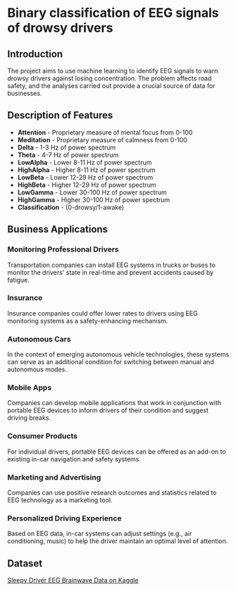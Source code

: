 # Binary classification of EEG signals of drowsy drivers

## Introduction
The project aims to use machine learning to identify EEG signals to warn drowsy drivers against losing concentration. The problem affects road safety, and the analyses carried out provide a crucial source of data for businesses.

## Description of Features
- **Attention** - Proprietary measure of mental focus from 0-100 
- **Meditation** - Proprietary measure of calmness from 0-100 
- **Delta** - 1-3 Hz of power spectrum 
- **Theta** - 4-7 Hz of power spectrum 
- **LowAlpha** - Lower 8-11 Hz of power spectrum 
- **HighAlpha** - Higher 8-11 Hz of power spectrum 
- **LowBeta** - Lower 12-29 Hz of power spectrum 
- **HighBeta** - Higher 12-29 Hz of power spectrum 
- **LowGamma** - Lower 30-100 Hz of power spectrum 
- **HighGamma** - Higher 30-100 Hz of power spectrum 
- **Classification** - (0-drowsy/1-awake)

## Business Applications
### Monitoring Professional Drivers
Transportation companies can install EEG systems in trucks or buses to monitor the drivers' state in real-time and prevent accidents caused by fatigue.

### Insurance
Insurance companies could offer lower rates to drivers using EEG monitoring systems as a safety-enhancing mechanism.

### Autonomous Cars
In the context of emerging autonomous vehicle technologies, these systems can serve as an additional condition for switching between manual and autonomous modes.

### Mobile Apps
Companies can develop mobile applications that work in conjunction with portable EEG devices to inform drivers of their condition and suggest driving breaks.

### Consumer Products
For individual drivers, portable EEG devices can be offered as an add-on to existing in-car navigation and safety systems.

### Marketing and Advertising
Companies can use positive research outcomes and statistics related to EEG technology as a marketing tool.

### Personalized Driving Experience
Based on EEG data, in-car systems can adjust settings (e.g., air conditioning, music) to help the driver maintain an optimal level of attention.

## Dataset
[Sleepy Driver EEG Brainwave Data on Kaggle](https://www.kaggle.com/datasets/naddamuhhamed/sleepy-driver-eeg-brainwave-data/discussion/438246)
